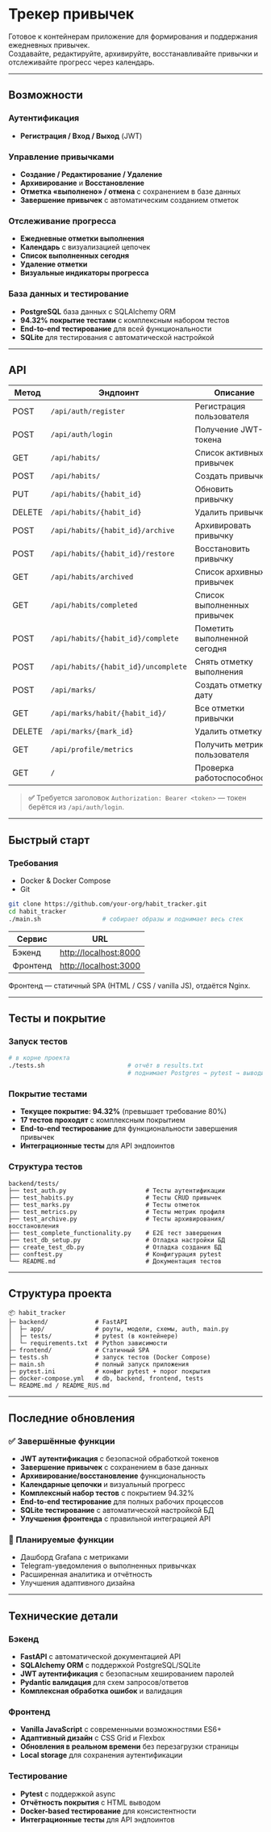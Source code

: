 # Трекер привычек

Готовое к контейнерам приложение для формирования и поддержания ежедневных привычек.  
Создавайте, редактируйте, архивируйте, восстанавливайте привычки и отслеживайте прогресс через календарь.

---

## Возможности
### Аутентификация
* **Регистрация / Вход / Выход** (JWT)

### Управление привычками
* **Создание / Редактирование / Удаление**
* **Архивирование** и **Восстановление**
* **Отметка «выполнено» / отмена** с сохранением в базе данных
* **Завершение привычек** с автоматическим созданием отметок

### Отслеживание прогресса
* **Ежедневные отметки выполнения**
* **Календарь** с визуализацией цепочек
* **Список выполненных сегодня**
* **Удаление отметки**
* **Визуальные индикаторы прогресса**

### База данных и тестирование
* **PostgreSQL** база данных с SQLAlchemy ORM
* **94.32% покрытие тестами** с комплексным набором тестов
* **End-to-end тестирование** для всей функциональности
* **SQLite** для тестирования с автоматической настройкой

---

## API

| Метод | Эндпоинт                               | Описание                           | Авторизация |
|-------|----------------------------------------|-------------------------------------|-------------|
| POST  | `/api/auth/register`                   | Регистрация пользователя           | ❌ |
| POST  | `/api/auth/login`                      | Получение JWT-токена               | ❌ |
| GET   | `/api/habits/`                         | Список активных привычек           | ✅ |
| POST  | `/api/habits/`                         | Создать привычку                   | ✅ |
| PUT   | `/api/habits/{habit_id}`               | Обновить привычку                  | ✅ |
| DELETE| `/api/habits/{habit_id}`               | Удалить привычку                   | ✅ |
| POST  | `/api/habits/{habit_id}/archive`       | Архивировать привычку              | ✅ |
| POST  | `/api/habits/{habit_id}/restore`       | Восстановить привычку              | ✅ |
| GET   | `/api/habits/archived`                 | Список архивных привычек           | ✅ |
| GET   | `/api/habits/completed`                | Список выполненных привычек        | ✅ |
| POST  | `/api/habits/{habit_id}/complete`      | Пометить выполненной сегодня       | ✅ |
| POST  | `/api/habits/{habit_id}/uncomplete`    | Снять отметку выполнения           | ✅ |
| POST  | `/api/marks/`                          | Создать отметку на дату            | ✅ |
| GET   | `/api/marks/habit/{habit_id}/`         | Все отметки привычки               | ✅ |
| DELETE| `/api/marks/{mark_id}`                 | Удалить отметку                    | ✅ |
| GET   | `/api/profile/metrics`                 | Получить метрики пользователя     | ✅ |
| GET   | `/`                                    | Проверка работоспособности         | ❌ |

> **✅** Требуется заголовок `Authorization: Bearer <token>` — токен берётся из `/api/auth/login`.

---

## Быстрый старт

### Требования
* Docker & Docker Compose  
* Git

```bash
git clone https://github.com/your-org/habit_tracker.git
cd habit_tracker
./main.sh                 # собирает образы и поднимает весь стек
```

| Сервис   | URL                                            |
| -------- | ---------------------------------------------- |
| Бэкенд   | [http://localhost:8000](http://localhost:8000) |
| Фронтенд | [http://localhost:3000](http://localhost:3000) |

Фронтенд — статичный SPA (HTML / CSS / vanilla JS), отдаётся Nginx.

---

## Тесты и покрытие

### Запуск тестов
```bash
# в корне проекта
./tests.sh                       # отчёт в results.txt
                                 # поднимает Postgres → pytest → выводит покрытие
```

### Покрытие тестами
- **Текущее покрытие: 94.32%** (превышает требование 80%)
- **17 тестов проходят** с комплексным покрытием
- **End-to-end тестирование** для функциональности завершения привычек
- **Интеграционные тесты** для API эндпоинтов

### Структура тестов
```
backend/tests/
├── test_auth.py                      # Тесты аутентификации
├── test_habits.py                    # Тесты CRUD привычек
├── test_marks.py                     # Тесты отметок
├── test_metrics.py                   # Тесты метрик профиля
├── test_archive.py                   # Тесты архивирования/восстановления
├── test_complete_functionality.py    # E2E тест завершения
├── test_db_setup.py                  # Отладка настройки БД
├── create_test_db.py                 # Отладка создания БД
├── conftest.py                       # Конфигурация pytest
└── README.md                         # Документация тестов
```

---

## Структура проекта

```
📦 habit_tracker
├─ backend/             # FastAPI
│  ├─ app/              # роуты, модели, схемы, auth, main.py
│  ├─ tests/            # pytest (в контейнере)
│  └─ requirements.txt  # Python зависимости
├─ frontend/            # Статичный SPA
├─ tests.sh             # запуск тестов (Docker Compose)
├─ main.sh              # полный запуск приложения
├─ pytest.ini           # конфиг pytest + порог покрытия
├─ docker-compose.yml   # db, backend, frontend, tests
└─ README.md / README_RUS.md
```

---

## Последние обновления

### ✅ Завершённые функции
* **JWT аутентификация** с безопасной обработкой токенов
* **Завершение привычек** с сохранением в базе данных
* **Архивирование/восстановление** функциональность
* **Календарные цепочки** и визуальный прогресс
* **Комплексный набор тестов** с покрытием 94.32%
* **End-to-end тестирование** для полных рабочих процессов
* **SQLite тестирование** с автоматической настройкой БД
* **Улучшения фронтенда** с правильной интеграцией API

### 🚀 Планируемые функции
* Дашборд Grafana с метриками
* Telegram-уведомления о выполненных привычках
* Расширенная аналитика и отчётность
* Улучшения адаптивного дизайна

---

## Технические детали

### Бэкенд
- **FastAPI** с автоматической документацией API
- **SQLAlchemy ORM** с поддержкой PostgreSQL/SQLite
- **JWT аутентификация** с безопасным хешированием паролей
- **Pydantic валидация** для схем запросов/ответов
- **Комплексная обработка ошибок** и валидация

### Фронтенд
- **Vanilla JavaScript** с современными возможностями ES6+
- **Адаптивный дизайн** с CSS Grid и Flexbox
- **Обновления в реальном времени** без перезагрузки страницы
- **Local storage** для сохранения аутентификации

### Тестирование
- **Pytest** с поддержкой async
- **Отчётность покрытия** с HTML выводом
- **Docker-based тестирование** для консистентности
- **Интеграционные тесты** для API эндпоинтов

